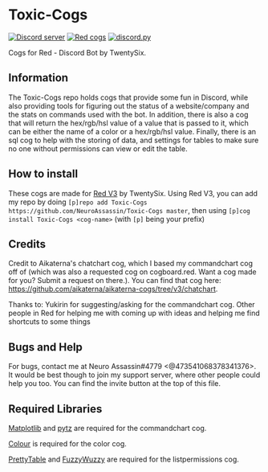 # Toxic-Cogs
[![Discord server](https://discordapp.com/api/guilds/540613833237069836/embed.png)](https://discord.gg/vQZTdB9)
[![Red cogs](https://img.shields.io/badge/Red--DiscordBot-cogs-red.svg)](https://github.com/Cog-Creators/Red-DiscordBot/tree/V3/develop)
[![discord.py](https://img.shields.io/badge/discord-py-blue.svg)](https://github.com/Rapptz/discord.py)

Cogs for Red - Discord Bot by TwentySix.

## Information

The Toxic-Cogs repo holds cogs that provide some fun in Discord, while also providing tools for figuring out the status of a website/company and the stats on commands used with the bot.  In addition, there is also a cog that will return the hex/rgb/hsl value of a value that is passed to it, which can be either the name of a color or a hex/rgb/hsl value.  Finally, there is an sql cog to help with the storing of data, and settings for tables to make sure no one without permissions can view or edit the table.

## How to install

These cogs are made for [Red V3](https://github.com/Cog-Creators/Red-DiscordBot) by TwentySix.  Using Red V3, you can add my repo by doing `[p]repo add Toxic-Cogs https://github.com/NeuroAssassin/Toxic-Cogs master`, then using `[p]cog install Toxic-Cogs <cog-name>` (with `[p]` being your prefix)

## Credits

Credit to Aikaterna's chatchart cog, which I based my commandchart cog off of (which was also a requested cog on cogboard.red.  Want a cog made for you?  Submit a request on there.).  You can find that cog here: https://github.com/aikaterna/aikaterna-cogs/tree/v3/chatchart.

Thanks to:
    Yukirin for suggesting/asking for the commandchart cog.
    Other people in Red for helping me with coming up with ideas and helping me find shortcuts to some things

## Bugs and Help
For bugs, contact me at Neuro Assassin#4779 <@473541068378341376>.  It would be best though to join my support server, where other people could help you too.  You can find the invite button at the top of this file.

## Required Libraries
[Matplotlib](https://pypi.org/project/matplotlib/) and [pytz](https://pypi.org/project/pytz/) are required for the commandchart cog.

[Colour](https://pypi.org/project/colour/) is required for the color cog.

[PrettyTable](https://pypi.org/project/PrettyTable/) and [FuzzyWuzzy](https://pypi.org/project/fuzzywuzzy/) are required for the listpermissions cog.